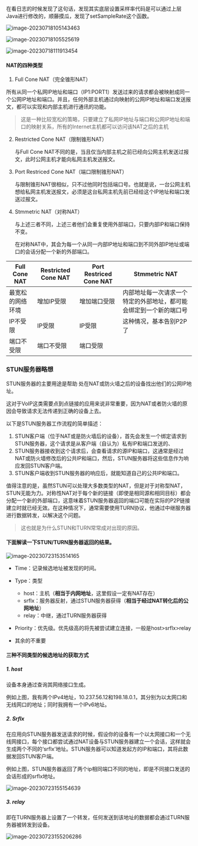 在看日志的时候发现了这句话，发现其实底层设置采样率代码是可以通过上层Java进行修改的，顺藤摸瓜，发现了setSampleRate这个函数。

![image-20230718105143463](https://saladday-figure-bed.oss-cn-chengdu.aliyuncs.com/img/image-20230718105143463.png)

![image-20230718105525619](https://saladday-figure-bed.oss-cn-chengdu.aliyuncs.com/img/image-20230718105525619.png)

![image-20230718111913454](https://saladday-figure-bed.oss-cn-chengdu.aliyuncs.com/img/image-20230718111913454.png)











#### NAT的四种类型

1. Full Cone NAT（完全锥形NAT）

​	所有从同一个私网IP地址和端口（IP1:PORT1）发送过来的请求都会被映射成同一个公网IP地址和端口。并且，任何外部主机通过向映射的公网IP地址和端口发送报文，都可以实现和内部主机进行通讯的功能。

> 这是一种比较宽松的策略，只要建立了私网IP地址与端口和公网IP地址和端口的映射关系，所有的Internet主机都可以访问该NAT之后的主机

2. Restricted Cone NAT（限制锥形NAT）

   与Full Cone NAT不同的是，当且仅当内部主机之前已经向公网主机发送过报文，此时公网主机才能向私网主机发送报文。

3. Port Restriced Cone NAT（端口限制锥形NAT）

   与限制锥形NAT很相似，只不过他同时包括端口号。也就是说，一台公网主机想给私网主机发送报文，必须是这台私网主机先前已经给这个IP地址和端口发送过报文。

4. Stmmetric NAT（对称NAT）

   与上述三者不同，上述三者他们会重复使用外部端口，只要内部IP和端口保持不变。

   在对称NAT中，其会为每一个从同一内部IP地址和端口到不同外部IP地址或端口的会话分配一个新的外部端口。

| Full Cone NAT    | Restricted Cone NAT | Port Restriced Cone NAT | Stmmetric NAT                                                |
| ---------------- | ------------------- | ----------------------- | ------------------------------------------------------------ |
| 最宽松的网络环境 | 增加IP受限          | 增加端口受限            | 内部地址每一次请求一个特定的外部地址，都可能会绑定到一个新的端口号 |
| IP不受限         | IP受限              | IP受限                  | 这种情况，基本告别P2P了                                      |
| 端口不受限       | 端口不受限          | 端口受限                |                                                              |



### STUN服务器略想

STUN服务器的主要用途是帮助 处在NAT或防火墙之后的设备找出他们的公网IP地址。

这对于VoIP这类需要点到点链接的应用来说非常重要，因为NAT或者防火墙的原因会导致请求无法传递到正确的设备上去。

以下是STUN服务器工作流程的简单描述：

1. STUN客户端（位于NAT或是防火墙后的设备），首先会发生一个绑定请求到STUN服务器，这个请求是从客户端（自认为）私有IP和端口发送的、
2. STUN服务器接收到这个请求后，会查看请求的源IP和端口，这通常是经过NAT或防火墙修改后的公共IP和端口，然后，STUN服务器将这些信息作为响应发回STUN客户端。
3. STUN客户端收到STUN服务器的响应后，就能知道自己的公共IP和端口。

值得注意的是，虽然STUN可以处理大多数类型的NAT，但是对于对称型NAT，STUN无能为力。对称性NAT对于每个新的链接（即使是相同源和相同目标）都会分配一个新的外部端口，这意味着STUN服务器返回的端口可能在实际的P2P链接建立时就已经无效。在这种情况下，通常需要使用TURN协议，他通过中继服务器进行数据转发，以解决这个问题。

> 这也就是为什么STUN和TURN常常成对出现的原因。



#### 下面解读一下STUN/TURN服务器返回的结果。

![image-20230723153514165](https://saladday-figure-bed.oss-cn-chengdu.aliyuncs.com/img/image-20230723153514165.png)

- Time：记录候选地址被发现的时间。
- Type：类型
  - host：主机（**相当于内网地址**，这里假设一定有NAT存在）
  - srflx：服务器反射，通过STUN服务器获得（**相当于经过NAT转化后的公网地址**）
  - relay：中继，通过TURN服务器获得

- Priority：优先级。优先级高的将先被尝试建立连接，一般是host>srflx>relay
- 其余的不重要



#### 三种不同类型的候选地址的获取方式

##### 1. host

设备本身通过查询其网络接口生成。

例如上图，我有两个IPv4地址，10.237.56.12和198.18.0.1，其分别为以太网口和无线网口的地址；同时我拥有一个IPv6地址。

##### 2. Srflx

在应用向STUN服务器发送请求的时候，假设你的设备有一个以太网接口和一个无线网接口，每个接口都尝试通过NAT设备与STUN服务器建立一个会话，这样就会生成两个不同的‘srflx’地址。STUN服务器可以知道发起方的IP和端口，其将此数据发回STUN客户端。

例如上图，STUN服务器返回了两个ip相同端口不同的地址，即是不同接口发送的会话形成的srflx地址。

![image-20230723155154639](https://saladday-figure-bed.oss-cn-chengdu.aliyuncs.com/img/image-20230723155154639.png)

##### 3. relay

即在TURN服务器上设置了一个转发，任何发送到该地址的数据都会通过TURN服务器被转发到设备。

![image-20230723155206286](https://saladday-figure-bed.oss-cn-chengdu.aliyuncs.com/img/image-20230723155206286.png)
